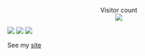 <p align="center"> 
  Visitor count<br>
  <img src="https://profile-counter.glitch.me/natriumdev/count.svg" />
</p>

![](http://github-profile-summary-cards.vercel.app/api/cards/profile-details?username=natriumdev&theme=codeSTACKr)
![](http://github-profile-summary-cards.vercel.app/api/cards/productive-time?username=natriumdev&theme=codeSTACKr&utcOffset=-3)
![](http://github-profile-summary-cards.vercel.app/api/cards/repos-per-language?username=natriumdev&theme=codeSTACKr)

See my <a href="https://natrium.dev.br" target="_blank">site</a>
